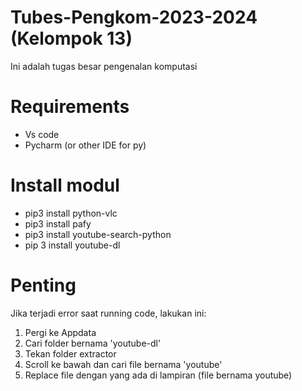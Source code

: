 # Tubes-Pengkom-2023-2024 (Kelompok 13)
Ini adalah tugas besar pengenalan komputasi

# Requirements
- Vs code
- Pycharm (or other IDE for py)

# Install modul
- pip3 install python-vlc
- pip3 install pafy
- pip3 install youtube-search-python
- pip 3 install youtube-dl

# Penting
Jika terjadi error saat running code, lakukan ini:
1. Pergi ke Appdata
2. Cari folder bernama 'youtube-dl'
3. Tekan folder extractor
4. Scroll ke bawah dan cari file bernama 'youtube'
5. Replace file dengan yang ada di lampiran (file bernama youtube)
